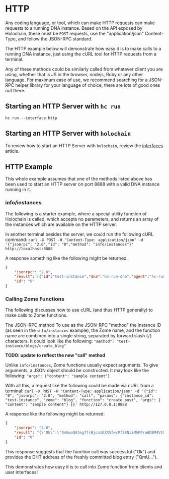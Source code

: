 # HTTP

Any coding language, or tool, which can make HTTP requests can make requests to a running DNA instance. Based on the API exposed by Holochain, these must be `POST` requests, use the "application/json" Content-Type, and follow the JSON-RPC standard.

The HTTP example below will demonstrate how easy it is to make calls to a running DNA instance, just using the cURL tool for HTTP requests from a terminal.

Any of these methods could be similarly called from whatever client you are using, whether that is JS in the browser, nodejs, Ruby or any other language. For maximum ease of use, we recommend searching for a JSON-RPC helper library for your language of choice, there are lots of good ones out there.

## Starting an HTTP Server with `hc run`

`hc run --interface http`

## Starting an HTTP Server with `holochain`

To review how to start an HTTP Server with `holochain`, review the [interfaces](./conductor_interfaces.md#interfacedrivertype-enum) article.

## HTTP Example

This whole example assumes that one of the methods listed above has been used to start an HTTP server on port 8888 with a valid DNA instance running in it.

### info/instances
The following is a starter example, where a special utility function of Holochain is called, which accepts no parameters, and returns an array of the instances which are available on the HTTP server.

In another terminal besides the server, we could run the following cURL command:
`curl -X POST -H "Content-Type: application/json" -d '{"jsonrpc": "2.0","id": "0","method": "info/instances"}' http://localhost:8888`

A response something like the following might be returned:
```json
{
    "jsonrpc": "2.0",
    "result": [{"id":"test-instance","dna":"hc-run-dna","agent":"hc-run-agent"}],
    "id": "0"
}
```

### Calling Zome Functions

The following discusses how to use cURL (and thus HTTP generally) to make calls to Zome functions.

The JSON-RPC method
To use as the JSON-RPC "method" the instance ID (as seen in the `info/instances` example), the Zome name, and the function name are combined into a single string, separated by forward slash (`/`) characters. It could look like the following:
`"method": "test-instance/blogs/create_blog"`

**TODO: update to reflect the new "call" method**

Unlike `info/instances`, Zome functions usually expect arguments. To give arguments, a JSON object should be constructed. It may look like the following:
`"args": {"content": "sample content"}`

With all this, a request like the following could be made via cURL from a terminal:
`curl -X POST -H "Content-Type: application/json" -d '{"id": "0", "jsonrpc": "2.0", "method": "call", "params": {"instance_id": "test-instance", "zome": "blog", "function": "create_post", "args": { "content": "sample content"} }}' http://127.0.0.1:8888`

A response like the following might be returned:
```json
{
    "jsonrpc": "2.0",
    "result": "{\"Ok\":\"QmUwoQAtmg7frBjcn1GZX5fwcPf3ENiiMhPPro6DBM4V19\"}",
    "id": "0"
}
```

This response suggests that the function call was successful ("Ok") and provides the DHT address of the freshly committed blog entry ("QmU...").

This demonstrates how easy it is to call into Zome function from clients and user interfaces!
